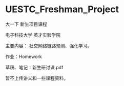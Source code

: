 # UESTC_Freshman_Project

大一下 新生项目课程

电子科技大学 英才实验学院

主要内容：
社交网络链路预测、强化学习。

作业：Homework

草稿、笔记：新生研讨课.pdf

暂不上传讲义和一些课程资料。
